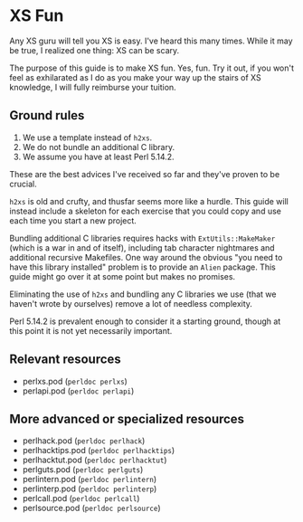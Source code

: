 XS Fun
======

Any XS guru will tell you XS is easy. I've heard this many times. While it may
be true, I realized one thing: XS can be scary.

The purpose of this guide is to make XS fun. Yes, fun. Try it out, if you won't
feel as exhilarated as I do as you make your way up the stairs of XS
knowledge, I will fully reimburse your tuition.

Ground rules
------------
1. We use a template instead of `h2xs`.
2. We do not bundle an additional C library.
3. We assume you have at least Perl 5.14.2.

These are the best advices I've received so far and they've proven to be
crucial.

`h2xs` is old and crufty, and thusfar seems more like a hurdle. This guide will
instead include a skeleton for each exercise that you could copy and use each
time you start a new project.

Bundling additional C libraries requires hacks with `ExtUtils::MakeMaker`
(which is a war in and of itself), including tab character nightmares and
additional recursive Makefiles. One way around the obvious "you need to have
this library installed" problem is to provide an `Alien` package. This guide
might go over it at some point but makes no promises.

Eliminating the use of `h2xs` and bundling any C libraries we use (that
we haven't wrote by ourselves) remove a lot of needless complexity.

Perl 5.14.2 is prevalent enough to consider it a starting ground, though at
this point it is not yet necessarily important.

Relevant resources
------------------

* perlxs.pod (`perldoc perlxs`)
* perlapi.pod (`perldoc perlapi`)

More advanced or specialized resources
--------------------------------------

* perlhack.pod (`perldoc perlhack`)
* perlhacktips.pod (`perldoc perlhacktips`)
* perlhacktut.pod (`perldoc perlhacktut`)
* perlguts.pod (`perldoc perlguts`)
* perlintern.pod (`perldoc perlintern`)
* perlinterp.pod (`perldoc perlinterp`)
* perlcall.pod (`perldoc perlcall`)
* perlsource.pod (`perldoc perlsource`)

